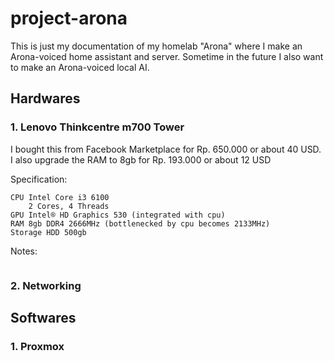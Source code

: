 # project-arona
This is just my documentation of my homelab "Arona" where I make an Arona-voiced home assistant and server.
Sometime in the future I also want to make an Arona-voiced local AI.

## Hardwares
### 1. Lenovo Thinkcentre m700 Tower 
I bought this from Facebook Marketplace for Rp. 650.000 or about 40 USD. I also upgrade the RAM to 8gb for Rp. 193.000 or about 12 USD

Specification:
```
CPU Intel Core i3 6100
    2 Cores, 4 Threads
GPU Intel® HD Graphics 530 (integrated with cpu)
RAM 8gb DDR4 2666MHz (bottlenecked by cpu becomes 2133MHz)
Storage HDD 500gb 
```
Notes: 
```

```
### 2. Networking

## Softwares
### 1. Proxmox
